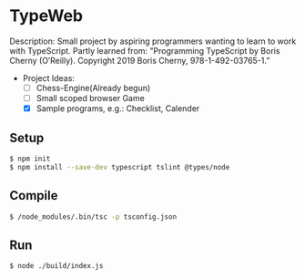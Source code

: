 # TypeWeb #
Description: Small project by aspiring programmers wanting to learn to work with TypeScript.
Partly learned from:
"Programming TypeScript by Boris Cherny (O’Reilly). Copyright 2019 Boris Cherny, 978-1-492-03765-1.”

* Project Ideas:
  - [ ] Chess-Engine(Already begun)
  - [ ] Small scoped browser Game
  - [x] Sample programs, e.g.: Checklist, Calender 
## Setup ##
```sh
$ npm init
$ npm install --save-dev typescript tslint @types/node
```
## Compile ##
```sh
$ /node_modules/.bin/tsc -p tsconfig.json
```
## Run ##
```sh
$ node ./build/index.js 
```
